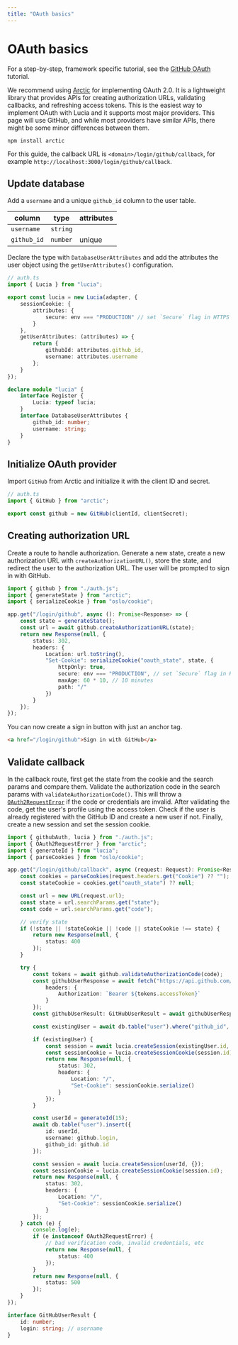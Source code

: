 ```yaml
---
title: "OAuth basics"
---
```


# OAuth basics

For a step-by-step, framework specific tutorial, see the [GitHub OAuth](/tutorials) tutorial.

We recommend using [Arctic](https://github.com/pilcrowonpaper/arctic) for implementing OAuth 2.0. It is a lightweight library that provides APIs for creating authorization URLs, validating callbacks, and refreshing access tokens. This is the easiest way to implement OAuth with Lucia and it supports most major providers. This page will use GitHub, and while most providers have similar APIs, there might be some minor differences between them.

```
npm install arctic
```

For this guide, the callback URL is `<domain>/login/github/callback`, for example `http://localhost:3000/login/github/callback`.

## Update database

Add a `username` and a unique `github_id` column to the user table.

| column      | type     | attributes |
| ----------- | -------- | ---------- |
| `username`  | `string` |            |
| `github_id` | `number` | unique     |

Declare the type with `DatabaseUserAttributes` and add the attributes the user object using the `getUserAttributes()` configuration.

```ts
// auth.ts
import { Lucia } from "lucia";

export const lucia = new Lucia(adapter, {
	sessionCookie: {
		attributes: {
			secure: env === "PRODUCTION" // set `Secure` flag in HTTPS
		}
	},
	getUserAttributes: (attributes) => {
		return {
			githubId: attributes.github_id,
			username: attributes.username
		};
	}
});

declare module "lucia" {
	interface Register {
		Lucia: typeof lucia;
	}
	interface DatabaseUserAttributes {
		github_id: number;
		username: string;
	}
}
```

## Initialize OAuth provider

Import `GitHub` from Arctic and initialize it with the client ID and secret.

```ts
// auth.ts
import { GitHub } from "arctic";

export const github = new GitHub(clientId, clientSecret);
```

## Creating authorization URL

Create a route to handle authorization. Generate a new state, create a new authorization URL with `createAuthorizationURL()`, store the state, and redirect the user to the authorization URL. The user will be prompted to sign in with GitHub.

```ts
import { github } from "./auth.js";
import { generateState } from "arctic";
import { serializeCookie } from "oslo/cookie";

app.get("/login/github", async (): Promise<Response> => {
	const state = generateState();
	const url = await github.createAuthorizationURL(state);
	return new Response(null, {
		status: 302,
		headers: {
			Location: url.toString(),
			"Set-Cookie": serializeCookie("oauth_state", state, {
				httpOnly: true,
				secure: env === "PRODUCTION", // set `Secure` flag in HTTPS
				maxAge: 60 * 10, // 10 minutes
				path: "/"
			})
		}
	});
});
```

You can now create a sign in button with just an anchor tag.

```html
<a href="/login/github">Sign in with GitHub</a>
```

## Validate callback

In the callback route, first get the state from the cookie and the search params and compare them. Validate the authorization code in the search params with `validateAuthorizationCode()`. This will throw a [`OAuth2RequestError`](https://oslo.js.org/reference/oauth2/OAuth2RequestError) if the code or credentials are invalid. After validating the code, get the user's profile using the access token. Check if the user is already registered with the GitHub ID and create a new user if not. Finally, create a new session and set the session cookie.

```ts
import { githubAuth, lucia } from "./auth.js";
import { OAuth2RequestError } from "arctic";
import { generateId } from "lucia";
import { parseCookies } from "oslo/cookie";

app.get("/login/github/callback", async (request: Request): Promise<Response> => {
	const cookies = parseCookies(request.headers.get("Cookie") ?? "");
	const stateCookie = cookies.get("oauth_state") ?? null;

	const url = new URL(request.url);
	const state = url.searchParams.get("state");
	const code = url.searchParams.get("code");

	// verify state
	if (!state || !stateCookie || !code || stateCookie !== state) {
		return new Response(null, {
			status: 400
		});
	}

	try {
		const tokens = await github.validateAuthorizationCode(code);
		const githubUserResponse = await fetch("https://api.github.com/user", {
			headers: {
				Authorization: `Bearer ${tokens.accessToken}`
			}
		});
		const githubUserResult: GitHubUserResult = await githubUserResponse.json();

		const existingUser = await db.table("user").where("github_id", "=", githubUser.id).get();

		if (existingUser) {
			const session = await lucia.createSession(existingUser.id, {});
			const sessionCookie = lucia.createSessionCookie(session.id);
			return new Response(null, {
				status: 302,
				headers: {
					Location: "/",
					"Set-Cookie": sessionCookie.serialize()
				}
			});
		}

		const userId = generateId(15);
		await db.table("user").insert({
			id: userId,
			username: github.login,
			github_id: github.id
		});

		const session = await lucia.createSession(userId, {});
		const sessionCookie = lucia.createSessionCookie(session.id);
		return new Response(null, {
			status: 302,
			headers: {
				Location: "/",
				"Set-Cookie": sessionCookie.serialize()
			}
		});
	} catch (e) {
		console.log(e);
		if (e instanceof OAuth2RequestError) {
			// bad verification code, invalid credentials, etc
			return new Response(null, {
				status: 400
			});
		}
		return new Response(null, {
			status: 500
		});
	}
});

interface GitHubUserResult {
	id: number;
	login: string; // username
}
```
